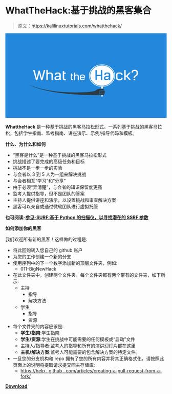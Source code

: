 # WhatTheHack:基于挑战的黑客集合

> 原文：<https://kalilinuxtutorials.com/whatthehack/>

[![WhatTheHack : A Collection Of Challenge Based Hack](img/122c4801cbc593716e238dad5432c689.png "WhatTheHack : A Collection Of Challenge Based Hack")](https://1.bp.blogspot.com/-Fpyk6Gol5fs/XjxyGC5YR2I/AAAAAAAAEv4/aYS67bPurJQK2PQvdBJ2Trp7Ets0Xui8gCLcBGAsYHQ/s1600/Whatthehack%25281%2529.png)

**WhattheHack** 是一种基于挑战的黑客马拉松形式。一系列基于挑战的黑客马拉松，包括学生指南、监考指南、讲座演示、示例/指导代码和模板。

**什么、为什么和如何**

*   “黑客是什么”是一种基于挑战的黑客马拉松形式
*   挑战描述了要完成的高级任务和目标
*   挑战不是一步一步的实验
*   与会者以 3 到 5 人为一组来解决挑战
*   与会者相互“学习”和“分享”
*   由于必须“弄清楚”，与会者的知识保留度更高
*   监考人提供指导，但不是团队的答案
*   主持人提供讲座和演示，以设置挑战和审查解决方案
*   黑客可以亲自或通过微软团队进行虚拟托管

**也可阅读-[参见-SURF:基于 Python 的扫描仪，以寻找潜在的 SSRF 参数](https://kalilinuxtutorials.com/see-surf/)**

**如何添加你的黑客**

我们欢迎所有新的黑客！这样做的过程是:

*   将此回购转入您自己的 github 账户
*   为您的工作创建一个新的分支
*   使用序列中的下一个数字添加新的顶层文件夹，例如:
    *   011-BigNewHack
*   在此文件夹中，创建两个文件夹，每个文件夹都有两个带有的文件夹，如下所示:
    *   主持
        *   指导
        *   解决方法
    *   学生
        *   指导
        *   资源
*   每个文件夹的内容应该是:
    *   **学生/指南**:学生指南
    *   **学生/资源**:学生在挑战中可能需要的任何模板或“启动”文件
    *   主持人/指导者:监考人的指导和所有的演讲幻灯片都在这里
    *   **主机/解决方案**:监考人可能需要的包含解决方案的特定文件。
*   一旦您的分支机构和 repo 拥有了您的所有内容并将其正确格式化，请按照此页面上的说明将提取请求提交回主存储库:
    *   [https://help . github . com/articles/creating-a-pull-request-from-a-fork/](https://help.github.com/articles/creating-a-pull-request-from-a-fork/)

[**Download**](https://github.com/microsoft/WhatTheHack)